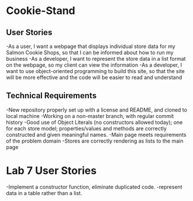 # Cookie-Stand
## User Stories
-As a user, I want a webpage that displays individual store data for my Salmon Cookie Shops, so that I can be informed about how to run my business
-As a developer, I want to represent the store data in a list format on the webpage, so my client can view the information
-As a developer, I want to use object-oriented programming to build this site, so that the site will be more effective and the code will be easier to read and understand

## Technical Requirements
-New repository properly set up with a license and README, and cloned to local machine
-Working on a non-master branch, with regular commit history
-Good use of Object Literals (no constructors allowed today); one for each store model; properties/values and methods are correctly constructed and given meaningful names.
-Main page meets requirements of the problem domain
-Stores are correctly rendering as lists to the main page

# Lab 7 User Stories
-Implement a constructor function, eliminate duplicated code.
-represent data in a table rather than a list.
